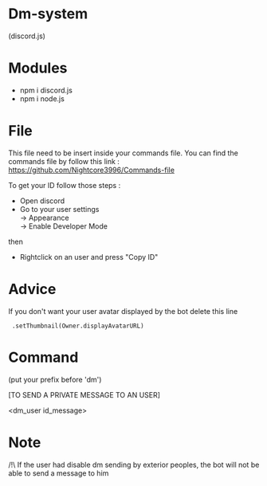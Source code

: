 # Dm-system
(discord.js)

# Modules

- npm i discord.js
- npm i node.js


# File

This file need to be insert inside your commands file.
You can find the commands file by follow this link : https://github.com/Nightcore3996/Commands-file 

To get your ID follow those steps :

- Open discord
- Go to your user settings
<br>-> Appearance 
<br>-> Enable Developer Mode

then 

- Rightclick on an user and press "Copy ID"

# Advice

If you don't want your user avatar displayed by the bot delete this line

``` .setThumbnail(Owner.displayAvatarURL)```

# Command 

(put your prefix before 'dm')

[TO SEND A PRIVATE MESSAGE TO AN USER]

<dm_user id_message>

# Note

/!\ If the user had disable dm sending by exterior peoples, the bot will not be able to send a message to him
